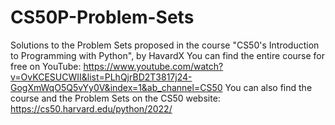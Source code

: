 # CS50P-Problem-Sets
Solutions to the Problem Sets proposed in the course "CS50's Introduction to Programming with Python", by HavardX
You can find the entire course for free on YouTube: https://www.youtube.com/watch?v=OvKCESUCWII&list=PLhQjrBD2T3817j24-GogXmWqO5Q5vYy0V&index=1&ab_channel=CS50
You can also find the course and the Problem Sets on the CS50 website: https://cs50.harvard.edu/python/2022/
